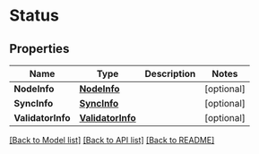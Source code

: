 # Status

## Properties

Name | Type | Description | Notes
------------ | ------------- | ------------- | -------------
**NodeInfo** | [**NodeInfo**](NodeInfo.md) |  | [optional] 
**SyncInfo** | [**SyncInfo**](SyncInfo.md) |  | [optional] 
**ValidatorInfo** | [**ValidatorInfo**](ValidatorInfo.md) |  | [optional] 

[[Back to Model list]](../README.md#documentation-for-models) [[Back to API list]](../README.md#documentation-for-api-endpoints) [[Back to README]](../README.md)


